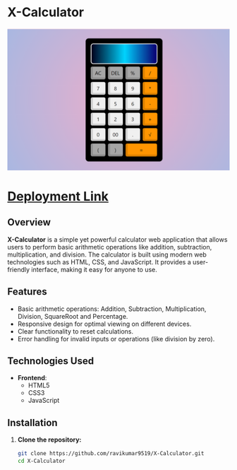 # X-Calculator

![X-Calculator](ss.png)


# [Deployment Link](https://x-calculators-ravi.netlify.app/)

## Overview
**X-Calculator** is a simple yet powerful calculator web application that allows users to perform basic arithmetic operations like addition, subtraction, multiplication, and division. The calculator is built using modern web technologies such as HTML, CSS, and JavaScript. It provides a user-friendly interface, making it easy for anyone to use.

## Features
- Basic arithmetic operations: Addition, Subtraction, Multiplication, Division, SquareRoot and Percentage.
- Responsive design for optimal viewing on different devices.
- Clear functionality to reset calculations.
- Error handling for invalid inputs or operations (like division by zero).

## Technologies Used
- **Frontend**: 
  - HTML5
  - CSS3
  - JavaScript

## Installation

1. **Clone the repository:**
   ```bash
   git clone https://github.com/ravikumar9519/X-Calculator.git
   cd X-Calculator

